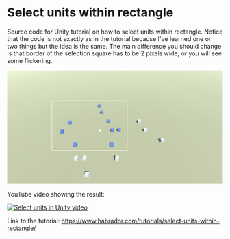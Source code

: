 # Select units within rectangle

Source code for Unity tutorial on how to select units within rectangle. Notice that the code is not exactly as in the tutorial because I've learned one or two things but the idea is the same. The main difference you should change is that border of the selection square has to be 2 pixels wide, or you will see some flickering. 

![Closest point on line segment](/_media/select-units-within-square.png?raw=true)

YouTube video showing the result:

[![Select units in Unity video](http://img.youtube.com/vi/DXsF87vbwYU/0.jpg)](http://www.youtube.com/watch?v=DXsF87vbwYU "Select units in Unity video")

Link to the tutorial: https://www.habrador.com/tutorials/select-units-within-rectangle/
